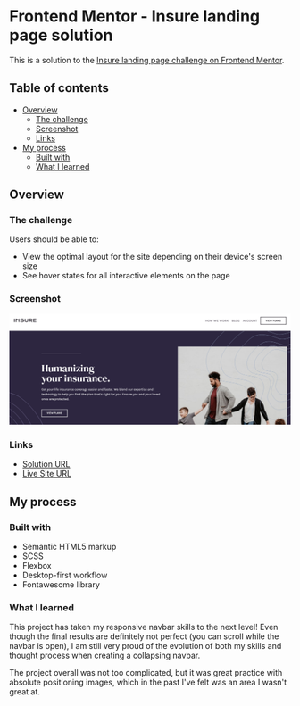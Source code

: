# Frontend Mentor - Insure landing page solution

This is a solution to the [Insure landing page challenge on Frontend Mentor](https://www.frontendmentor.io/challenges/insure-landing-page-uTU68JV8).

## Table of contents

- [Overview](#overview)
  - [The challenge](#the-challenge)
  - [Screenshot](#screenshot)
  - [Links](#links)
- [My process](#my-process)
  - [Built with](#built-with)
  - [What I learned](#what-i-learned)

## Overview

### The challenge

Users should be able to:

- View the optimal layout for the site depending on their device's screen size
- See hover states for all interactive elements on the page

### Screenshot

![](./images/final-screenshot.png)

### Links

- [Solution URL](https://github.com/humbruno/insure-landing)
- [Live Site URL](https://humbruno.github.io/insure-landing/)

## My process

### Built with

- Semantic HTML5 markup
- SCSS
- Flexbox
- Desktop-first workflow
- Fontawesome library

### What I learned

This project has taken my responsive navbar skills to the next level! Even though the final results are definitely not perfect (you can scroll while the navbar is open), I am still very proud of the evolution of both my skills and thought process when creating a collapsing navbar.

The project overall was not too complicated, but it was great practice with absolute positioning images, which in the past I've felt was an area I wasn't great at.
